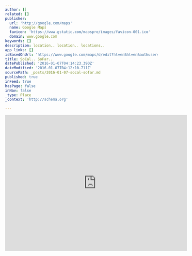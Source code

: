 ```yaml
---
author: []
related: []
publisher:
  url: 'http://google.com/maps'
  name: Google Maps
  favicon: 'https://www.gstatic.com/mapspro/images/favicon-001.ico'
  domain: www.google.com
keywords: []
description: location.. location.. locations..
app_links: []
isBasedOnUrl: 'https://www.google.com/maps/d/edit?hl=en&hl=en&authuser=0&authuser=0&mid=z0niDt1Z62Ik.kzHWdTYOgi1A'
title: SoCal.. SoFar..
datePublished: '2016-01-07T04:14:23.390Z'
dateModified: '2016-01-07T04:12:10.711Z'
sourcePath: _posts/2016-01-07-socal-sofar.md
published: true
inFeed: true
hasPage: false
inNav: false
_type: Place
_context: 'http://schema.org'

---
```

<iframe src="https://cdn.embedly.com/widgets/media.html?src=https%3A%2F%2Fwww.google.com%2Fmaps%2Fd%2Fembed%3Fmid%3Dz0niDt1Z62Ik.kzHWdTYOgi1A%26hl%3Den&amp;url=https%3A%2F%2Fwww.google.com%2Fmaps%2Fd%2Fviewer%3Fmid%3Dz0niDt1Z62Ik.kzHWdTYOgi1A%26hl%3Den&amp;image=https%3A%2F%2Fwww.google.com%2Fmaps%2Fd%2Fthumbnail%3Fmid%3Dz0niDt1Z62Ik.kzHWdTYOgi1A%26hl%3Den&amp;key=b7d04c9b404c499eba89ee7072e1c4f7&amp;type=text%2Fhtml&amp;schema=google" width="600" height="450" scrolling="no" frameborder="0" allowfullscreen="allowfullscreen" style=""></iframe>